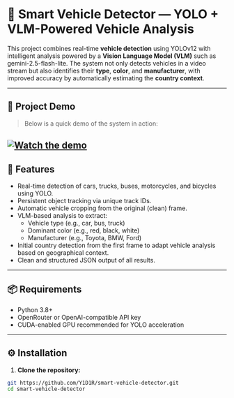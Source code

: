 # 🚗 Smart Vehicle Detector — YOLO + VLM-Powered Vehicle Analysis

This project combines real-time **vehicle detection** using YOLOv12 with intelligent analysis powered by a **Vision Language Model (VLM)** such as gemini-2.5-flash-lite. The system not only detects vehicles in a video stream but also identifies their **type**, **color**, and **manufacturer**, with improved accuracy by automatically estimating the **country context**.

---

## 🎥 Project Demo

> Below is a quick demo of the system in action:

[![Watch the demo](https://img.youtube.com/vi/QSrCQW-h1BE/0.jpg)](https://youtu.be/QSrCQW-h1BE)
---

## 🚀 Features

- Real-time detection of cars, trucks, buses, motorcycles, and bicycles using YOLO.
- Persistent object tracking via unique track IDs.
- Automatic vehicle cropping from the original (clean) frame.
- VLM-based analysis to extract:
  - Vehicle type (e.g., car, bus, truck)
  - Dominant color (e.g., red, black, white)
  - Manufacturer (e.g., Toyota, BMW, Ford)
- Initial country detection from the first frame to adapt vehicle analysis based on geographical context.
- Clean and structured JSON output of all results.

---

## 📦 Requirements

- Python 3.8+
- OpenRouter or OpenAI-compatible API key
- CUDA-enabled GPU recommended for YOLO acceleration

---

## ⚙️ Installation

1. **Clone the repository:**

```bash
git https://github.com/Y1D1R/smart-vehicle-detector.git
cd smart-vehicle-detector

